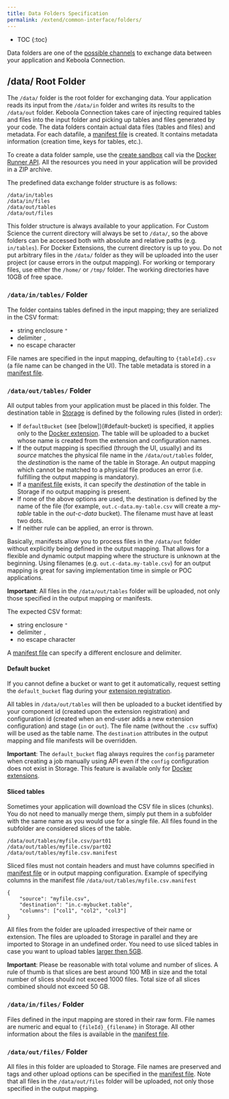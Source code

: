 ```yaml
---
title: Data Folders Specification
permalink: /extend/common-interface/folders/
---
```


* TOC
{:toc}

Data folders are one of the [possible channels](/extend/common-interface/) to exchange data between your application and Keboola Connection.

## /data/ Root Folder

The `/data/` folder is the root folder for exchanging data.
Your application reads its input from the `/data/in` folder and writes its results to the `/data/out` folder.
Keboola Connection takes care of injecting required tables and files into the input folder and
picking up tables and files generated by your code.
The data folders contain actual data files (tables and files) and metadata.
For each datafile, a [manifest file](/extend/common-interface/manifest-files/) is created.
It contains metadata information (creation time, keys for tables, etc.).

To create a data folder sample, use the [create sandbox](/extend/common-interface/sandbox/) call via the
[Docker Runner API](http://docs.kebooladocker.apiary.io/#reference/sandbox).
All the resources you need in your application will be provided in a ZIP archive.

The predefined data exchange folder structure is as follows:

    /data/in/tables
    /data/in/files
    /data/out/tables
    /data/out/files

This folder structure is always available to your application. For Custom Science the current directory
will always be set to `/data/`, so the above folders can be accessed both with absolute and relative paths (e.g. `in/tables`).
For Docker Extensions, the current directory is up to you.
Do not put arbitrary files in the `/data/` folder as they will be uploaded into the user project
(or cause errors in the output mapping). For working or temporary files, use either the `/home/` or `/tmp/` folder.
The working directories have 10GB of free space.

### `/data/in/tables/` Folder

The folder contains tables defined in the input mapping; they are serialized in the CSV format:

  - string enclosure `"`
  - delimiter `,`
  - no escape character

File names are specified in the input mapping, defaulting to `{tableId}.csv` (a file name can be changed in the UI).
The table metadata is stored in a [manifest file](/extend/common-interface/manifest-files/).

### `/data/out/tables/` Folder

All output tables from your application must be placed in this folder. The destination table in
[Storage](https://help.keboola.com/storage/) is defined by the following rules (listed in order):

- If `defaultBucket` (see [below])(#default-bucket) is specified, it applies only
to the [Docker extension](/extend/docker/). The table will be uploaded to a
bucket whose name is created from the extension and configuration names.
- If the output mapping is specified (through the UI, usually) and its *source* matches the physical file name in the
`/data/out/tables` folder, the *destination* is the name of the table in Storage. An output mapping which cannot be
matched to a physical file produces an error (i.e. fulfilling the output mapping is mandatory).
- If a [manifest file](/extend/common-interface/manifest-files/) exists, it can specify the *destination* of
the table in Storage if no output mapping is present.
- If none of the above options are used, the destination is defined by the name of the file
(for example, `out.c-data.my-table.csv` will create a *my-table* table in the *out-c-data* bucket). The filename must have
at least two dots.
- If neither rule can be applied, an error is thrown.

Basically, manifests allow you to process files in the `/data/out` folder without explicitly being defined in the
output mapping. That allows for a flexible and dynamic output mapping where the structure is unknown at the beginning.
Using filenames (e.g. `out.c-data.my-table.csv`) for an output mapping is great for saving implementation time in simple or
POC applications.

**Important**: All files in the `/data/out/tables` folder will be uploaded, not only those specified in the output mapping or
manifests.

The expected CSV format:

  - string enclosure `"`
  - delimiter `,`
  - no escape character

A [manifest file](/extend/common-interface/manifest-files/) can specify a different enclosure and delimiter.

#### Default bucket
If you cannot define a bucket or want to get it automatically, request setting
the `default_bucket` flag during your [extension registration](/extend/registration/).

All tables in `/data/out/tables` will then be uploaded to a bucket identified by your
component id (created upon the extension registration) and
configuration id (created when an end-user adds a new extension configuration) and stage (`in` or `out`).
The file name (without the `.csv` suffix) will be used as the table name. The `destination` attributes
in the output mapping and file manifests will be overridden.

**Important**: The `default_bucket` flag always requires the `config` parameter when creating a job manually using
API even if the `config` configuration does not exist in Storage. This feature
is available only for [Docker extensions](/extend/docker/).

#### Sliced tables

Sometimes your application will download the CSV file in slices (chunks). You do not need to manually merge them, simply put them 
in a subfolder with the same name as you would use for a single file. All files found in the subfolder are considered 
slices of the table. 

    /data/out/tables/myfile.csv/part01
    /data/out/tables/myfile.csv/part02
    /data/out/tables/myfile.csv.manifest
    
Sliced files must not contain headers and must have columns specified in [manifest file](/extend/common-interface/manifest-files/) 
or in output mapping configuration. 
Example of specifying columns in the manifest file `/data/out/tables/myfile.csv.manifest`

    {
        "source": "myfile.csv",
        "destination": "in.c-mybucket.table",
        "columns": ["col1", "col2", "col3"]
    }
    
All files from the folder are uploaded irrespective of their name or extension. The files are uploaded 
to Storage in parallel and they are imported to Storage in an undefined order. You need to use sliced 
tables in case you want to upload tables [larger then 5GB](https://help.keboola.com/storage/file-uploads/#limits).  

**Important**: Please be reasonable with total volume and number of slices. 
A rule of thumb is that slices are best around 100 MB in size and the total number of slices should not exceed 1000 files. 
Total size of all slices combined should not exceed 50 GB.   

### `/data/in/files/` Folder

Files defined in the input mapping are stored in their raw form. File names are numeric and
equal to `{fileId}_{filename}` in Storage. All other information about the files is available
in the [manifest file](/extend/common-interface/manifest-files/).

### `/data/out/files/` Folder

All files in this folder are uploaded to Storage. File names are preserved and tags and other upload options
can be specified in the [manifest file](/extend/common-interface/manifest-files/).
Note that all files in the `/data/out/files` folder will be uploaded, not only those specified in the output mapping.

